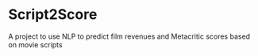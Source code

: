# Script2Score
A project to use NLP to predict film revenues and Metacritic scores based on movie scripts
